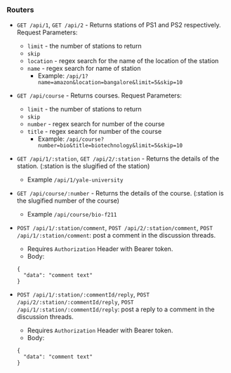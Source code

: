 ### Routers

- `GET /api/1`, `GET /api/2` - Returns stations of PS1 and PS2 respectively. Request Parameters:
  - `limit` - the number of stations to return
  - `skip` 
  - `location` - regex search for the name of the location of the station
  - `name` - regex search for name of station
    - Example: `/api/1?name=amazon&location=bangalore&limit=5&skip=10`
    
- `GET /api/course` - Returns courses. Request Parameters:
  - `limit` - the number of stations to return
  - `skip`
  - `number` - regex search for number of the course
  - `title` - regex search for number of the course
    - Example: `/api/course?number=bio&title=biotechnology&limit=5&skip=10`
    
- `GET /api/1/:station`, `GET /api/2/:station` - Returns the details of the station. (:station is the slugified of the station)
  - Example `/api/1/yale-university`
  
- `GET /api/course/:number` - Returns the details of the course. (:station is the slugified number of the course)
  - Example `/api/course/bio-f211`
  
- `POST /api/1/:station/comment`, `POST /api/2/:station/comment`, `POST /api/1/:station/comment`: post a comment in the discussion threads.
  - Requires `Authorization` Header with Bearer token.
  - Body:
  ```
  {
    "data": "comment text"
  }
  ```
  
- `POST /api/1/:station/:commentId/reply`, `POST /api/2/:station/:commentId/reply`, `POST /api/1/:station/:commentId/reply`: post a reply to a comment in the discussion threads.
  - Requires `Authorization` Header with Bearer token.
  - Body:
  ```
  {
    "data": "comment text"
  }
  ```
  
  

